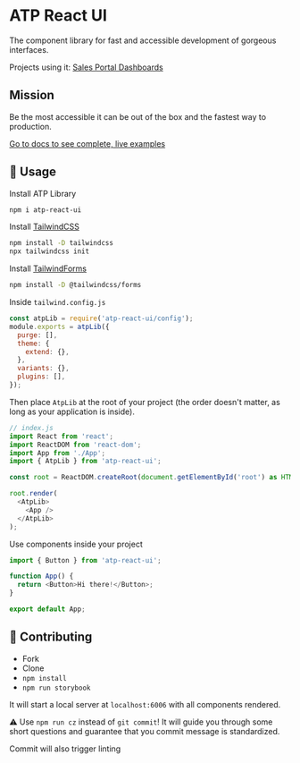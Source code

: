# ATP React UI

The component library for fast and accessible development of gorgeous interfaces.

Projects using it: [Sales Portal Dashboards](https://dev-sp2.meet.achievetestprep.com)

## Mission

Be the most accessible it can be out of the box and the fastest way to production.

[Go to docs to see complete, live examples](https://prep.achievetestprep.com/atp-react-ui)

## 🚀 Usage

Install ATP Library

```sh
npm i atp-react-ui
```

Install [TailwindCSS](https://tailwindcss.com/docs/installation)

```sh
npm install -D tailwindcss
npx tailwindcss init
```

Install [TailwindForms](https://github.com/tailwindlabs/tailwindcss-forms)

```sh
npm install -D @tailwindcss/forms
```

Inside `tailwind.config.js`

```js
const atpLib = require('atp-react-ui/config');
module.exports = atpLib({
  purge: [],
  theme: {
    extend: {},
  },
  variants: {},
  plugins: [],
});
```

Then place `AtpLib` at the root of your project (the order doesn't matter, as long as your application is inside).

```js
// index.js
import React from 'react';
import ReactDOM from 'react-dom';
import App from './App';
import { AtpLib } from 'atp-react-ui';

const root = ReactDOM.createRoot(document.getElementById('root') as HTMLElement);

root.render(
  <AtpLib>
    <App />
  </AtpLib>
);


```

Use components inside your project

```js
import { Button } from 'atp-react-ui';

function App() {
  return <Button>Hi there!</Button>;
}

export default App;
```

## 🔌 Contributing

- Fork
- Clone
- `npm install`
- `npm run storybook`

It will start a local server at `localhost:6006` with all components rendered.

⚠ Use `npm run cz` instead of `git commit`! It will guide you through some short questions and guarantee that you commit message is standardized.

Commit will also trigger linting

